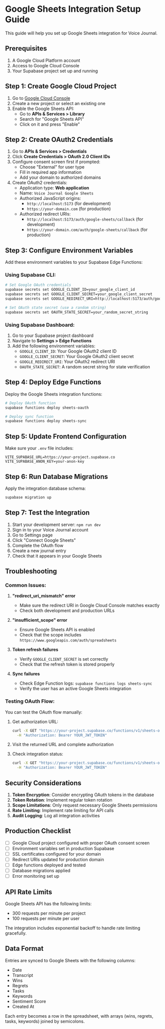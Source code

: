 # Google Sheets Integration Setup Guide

This guide will help you set up Google Sheets integration for Voice Journal.

## Prerequisites

1. A Google Cloud Platform account
2. Access to Google Cloud Console
3. Your Supabase project set up and running

## Step 1: Create Google Cloud Project

1. Go to [Google Cloud Console](https://console.cloud.google.com/)
2. Create a new project or select an existing one
3. Enable the Google Sheets API:
   - Go to **APIs & Services > Library**
   - Search for "Google Sheets API"
   - Click on it and press "Enable"

## Step 2: Create OAuth2 Credentials

1. Go to **APIs & Services > Credentials**
2. Click **Create Credentials > OAuth 2.0 Client IDs**
3. Configure consent screen first if prompted:
   - Choose "External" for user type
   - Fill in required app information
   - Add your domain to authorized domains
4. Create OAuth2 credentials:
   - Application type: **Web application**
   - Name: `Voice Journal Google Sheets`
   - Authorized JavaScript origins:
     - `http://localhost:5173` (for development)
     - `https://your-domain.com` (for production)
   - Authorized redirect URIs:
     - `http://localhost:5173/auth/google-sheets/callback` (for development)
     - `https://your-domain.com/auth/google-sheets/callback` (for production)

## Step 3: Configure Environment Variables

Add these environment variables to your Supabase Edge Functions:

### Using Supabase CLI:
```bash
# Set Google OAuth credentials
supabase secrets set GOOGLE_CLIENT_ID=your_google_client_id
supabase secrets set GOOGLE_CLIENT_SECRET=your_google_client_secret
supabase secrets set GOOGLE_REDIRECT_URI=http://localhost:5173/auth/google-sheets/callback

# Set OAuth state secret (use a random string)
supabase secrets set OAUTH_STATE_SECRET=your_random_secret_string
```

### Using Supabase Dashboard:
1. Go to your Supabase project dashboard
2. Navigate to **Settings > Edge Functions**
3. Add the following environment variables:
   - `GOOGLE_CLIENT_ID`: Your Google OAuth2 client ID
   - `GOOGLE_CLIENT_SECRET`: Your Google OAuth2 client secret
   - `GOOGLE_REDIRECT_URI`: Your OAuth2 redirect URI
   - `OAUTH_STATE_SECRET`: A random secret string for state verification

## Step 4: Deploy Edge Functions

Deploy the Google Sheets integration functions:

```bash
# Deploy OAuth function
supabase functions deploy sheets-oauth

# Deploy sync function
supabase functions deploy sheets-sync
```

## Step 5: Update Frontend Configuration

Make sure your `.env` file includes:

```env
VITE_SUPABASE_URL=https://your-project.supabase.co
VITE_SUPABASE_ANON_KEY=your-anon-key
```

## Step 6: Run Database Migrations

Apply the integration database schema:

```bash
supabase migration up
```

## Step 7: Test the Integration

1. Start your development server: `npm run dev`
2. Sign in to your Voice Journal account
3. Go to Settings page
4. Click "Connect Google Sheets"
5. Complete the OAuth flow
6. Create a new journal entry
7. Check that it appears in your Google Sheets

## Troubleshooting

### Common Issues:

1. **"redirect_uri_mismatch" error**
   - Make sure the redirect URI in Google Cloud Console matches exactly
   - Check both development and production URLs

2. **"insufficient_scope" error**
   - Ensure Google Sheets API is enabled
   - Check that the scope includes `https://www.googleapis.com/auth/spreadsheets`

3. **Token refresh failures**
   - Verify `GOOGLE_CLIENT_SECRET` is set correctly
   - Check that the refresh token is stored properly

4. **Sync failures**
   - Check Edge Function logs: `supabase functions logs sheets-sync`
   - Verify the user has an active Google Sheets integration

### Testing OAuth Flow:

You can test the OAuth flow manually:

1. Get authorization URL:
   ```bash
   curl -X GET "https://your-project.supabase.co/functions/v1/sheets-oauth?action=auth-url" \
     -H "Authorization: Bearer YOUR_JWT_TOKEN"
   ```

2. Visit the returned URL and complete authorization

3. Check integration status:
   ```bash
   curl -X GET "https://your-project.supabase.co/functions/v1/sheets-oauth?action=status" \
     -H "Authorization: Bearer YOUR_JWT_TOKEN"
   ```

## Security Considerations

1. **Token Encryption**: Consider encrypting OAuth tokens in the database
2. **Token Rotation**: Implement regular token rotation
3. **Scope Limitations**: Only request necessary Google Sheets permissions
4. **Rate Limiting**: Implement rate limiting for API calls
5. **Audit Logging**: Log all integration activities

## Production Checklist

- [ ] Google Cloud project configured with proper OAuth consent screen
- [ ] Environment variables set in production Supabase
- [ ] SSL certificates configured for your domain
- [ ] Redirect URIs updated for production domain
- [ ] Edge functions deployed and tested
- [ ] Database migrations applied
- [ ] Error monitoring set up

## API Rate Limits

Google Sheets API has the following limits:
- 300 requests per minute per project
- 100 requests per minute per user

The integration includes exponential backoff to handle rate limiting gracefully.

## Data Format

Entries are synced to Google Sheets with the following columns:
- Date
- Transcript
- Wins
- Regrets
- Tasks
- Keywords
- Sentiment Score
- Created At

Each entry becomes a row in the spreadsheet, with arrays (wins, regrets, tasks, keywords) joined by semicolons.